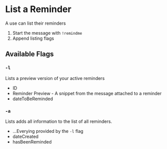 # List a Reminder

A use can list their reminders

1.  Start the message with `!remindme`
1.  Append listing flags

## Available Flags

### `-l`

Lists a preview version of your active reminders

* ID
* Reminder Preview - A snippet from the message attached to a reminder
* dateToBeReminded

### `-a`

Lists adds all information to the list of all reminders.

* ...Everying provided by the `-l` flag
* dateCreated
* hasBeenReminded
